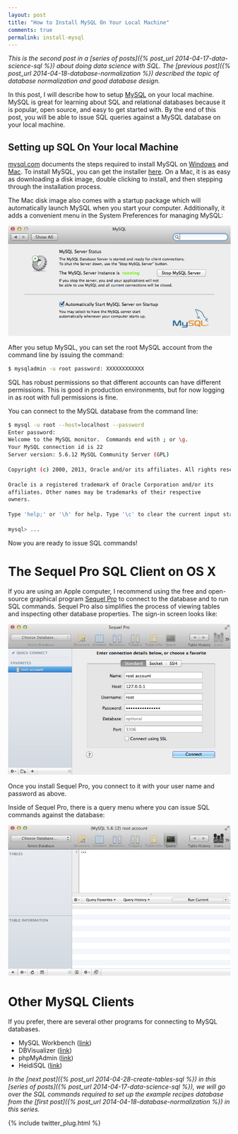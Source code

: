 ```yaml
---
layout: post
title: "How to Install MySQL On Your Local Machine"
comments: true
permalink: install-mysql
---
```


*This is the second post in a [series of posts]({% post_url 2014-04-17-data-science-sql %})
about doing data science with SQL. The [previous post]({% post_url 2014-04-18-database-normalization %})
described the topic of database normalization and good database design.*

In this post, I will describe how to setup [MySQL](http://www.mysql.com/)
on your local machine.  MySQL is great for learning about SQL and
relational databases because it is popular, open source, and easy
to get started with.  By the end of this post, you will be able to
issue SQL queries against a MySQL database on your local machine.

## Setting up SQL On Your local Machine

[mysql.com](mysql.com) documents the steps required
to install MySQL on
[Windows](https://dev.mysql.com/doc/refman/5.0/en/windows-installation.html)
and
[Mac](https://dev.mysql.com/doc/refman/5.0/en/macosx-installation.html).
To install MySQL, you can get the installer
[here](http://dev.mysql.com/downloads/mysql/).
On a Mac, it is as easy as downloading a disk image, double clicking to install,
and then stepping through the installation process.

The Mac disk image also comes with a startup package which will
automatically launch MySQL when you start your computer.  Additionally,
it adds a convenient menu in the System Preferences for managing
MySQL:

![MySQL System Preferences](/assets/mysql_system_preferences.jpg)

After you setup MySQL, you can set the root MySQL account 
from the command line by issuing the command:

```bash
$ mysqladmin -u root password: XXXXXXXXXXXX
```

SQL has robust permissions so that different accounts can have
different permissions. This is good in production environments, but
for now logging in as root with full permissions is fine.

You can connect to the MySQL database from the command line:

```bash
$ mysql -u root --host=localhost --password
Enter password: 
Welcome to the MySQL monitor.  Commands end with ; or \g.
Your MySQL connection id is 22
Server version: 5.6.12 MySQL Community Server (GPL)

Copyright (c) 2000, 2013, Oracle and/or its affiliates. All rights reserved.

Oracle is a registered trademark of Oracle Corporation and/or its
affiliates. Other names may be trademarks of their respective
owners.

Type 'help;' or '\h' for help. Type '\c' to clear the current input statement.

mysql> ...
```

Now you are ready to issue SQL commands!

# The Sequel Pro SQL Client on OS X

If you are using an Apple computer, I recommend using the free and
open-source graphical program [Sequel Pro](http://www.sequelpro.com/)
to connect to the database and to run SQL commands.  Sequel Pro also
simplifies the process of viewing tables and inspecting other
database properties. The sign-in screen looks like:

![Sequel Pro Connect Tab](/assets/sequel_pro_connect_tab.jpg)

Once you install Sequel Pro, you connect to it with your user name
and password as above.

Inside of Sequel Pro, there is a query menu
where you can issue SQL commands against the database:

![Sequel Pro Query Tab](/assets/sequel_pro_query_tab.jpg)

# Other MySQL Clients

If you prefer, there are several other programs for connecting to 
MySQL databases.

* MySQL Workbench ([link](http://dev.mysql.com/downloads/tools/workbench/))
* DBVisualizer ([link](http://www.dbvis.com/))
* phpMyAdmin ([link](http://www.phpmyadmin.net/home_page/))
* HeidiSQL ([link](http://www.heidisql.com/))

*In the [next post]({% post_url 2014-04-28-create-tables-sql %}) in this
[series of posts]({% post_url 2014-04-17-data-science-sql %}), 
we will go over the SQL commands
required to set up the example recipes database from the 
[first post]({% post_url 2014-04-18-database-normalization %}) 
in this series.*

{% include twitter_plug.html %}
